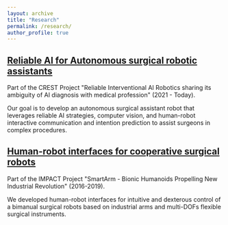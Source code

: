 ```yaml
---
layout: archive
title: "Research"
permalink: /research/
author_profile: true
---
```


## [Reliable AI for Autonomous surgical robotic assistants](https://www.mein.nagoya-u.ac.jp/en/medical_autonomous_surgical_assistant_robot.html)
Part of the CREST Project "Reliable Interventional AI Robotics sharing its ambiguity of AI diagnosis with medical profession" (2021 - Today). 

Our goal is to develop an autonomous surgical assistant robot that leverages reliable AI strategies, computer vision, and human-robot interactive communication and intention prediction to assist surgeons in complex procedures.



## [Human-robot interfaces for cooperative surgical robots](http://www.mein.nagoya-u.ac.jp/en/medical_user_interface_cooperative_surgery.html)
Part of the IMPACT Project "SmartArm - Bionic Humanoids Propelling New Industrial Revolution" (2016-2019).

We developed human-robot interfaces for intuitive and dexterous control of a bimanual surgical robots based on industrial arms and multi-DOFs flexible surgical instruments.


